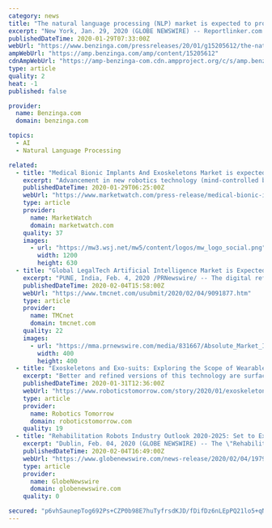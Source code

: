 ```yaml
---
category: news
title: "The natural language processing (NLP) market is expected to progress at a 19.7% CAGR during 2019–2024 (forecast period) to $22.9 billion by 2024"
excerpt: "New York, Jan. 29, 2020 (GLOBE NEWSWIRE) -- Reportlinker.com announces the release of the report \"Natural Language Processing Market\" - https://www.reportlinker.com/p05842957/?utm_source=GNW Valuing $8."
publishedDateTime: 2020-01-29T07:33:00Z
webUrl: "https://www.benzinga.com/pressreleases/20/01/g15205612/the-natural-language-processing-nlp-market-is-expected-to-progress-at-a-19-7-cagr-during-2019-2024"
ampWebUrl: "https://amp.benzinga.com/amp/content/15205612"
cdnAmpWebUrl: "https://amp-benzinga-com.cdn.ampproject.org/c/s/amp.benzinga.com/amp/content/15205612"
type: article
quality: 2
heat: -1
published: false

provider:
  name: Benzinga.com
  domain: benzinga.com

topics:
  - AI
  - Natural Language Processing

related:
  - title: "Medical Bionic Implants And Exoskeletons Market is expected to expand at a CAGR of 7.5% during 2017-2027"
    excerpt: "Advancement in new robotics technology (mind-controlled bionic limbs & exoskeletons) coupled with 3D printing is also positively impacting the growth of the market. Download the sample copy of ..."
    publishedDateTime: 2020-01-29T06:25:00Z
    webUrl: "https://www.marketwatch.com/press-release/medical-bionic-implants-and-exoskeletons-market-is-expected-to-expand-at-a-cagr-of-75-during-2017-2027-2020-01-29?dist=bigcharts"
    type: article
    provider:
      name: MarketWatch
      domain: marketwatch.com
    quality: 37
    images:
      - url: "https://mw3.wsj.net/mw5/content/logos/mw_logo_social.png"
        width: 1200
        height: 630
  - title: "Global LegalTech Artificial Intelligence Market is Expected to Grow at a CAGR of More Than 37.7% Over"
    excerpt: "PUNE, India, Feb. 4, 2020 /PRNewswire/ -- The digital reforms in the legal industry have transformed the traditional courtrooms and law practices, thus strengthening the prevalence of Artificial Intelligence (AI) in legal technology or legaltech. The increasing burden of legal activities, carried out around the globe, over a limited number of ..."
    publishedDateTime: 2020-02-04T15:58:00Z
    webUrl: "https://www.tmcnet.com/usubmit/2020/02/04/9091877.htm"
    type: article
    provider:
      name: TMCnet
      domain: tmcnet.com
    quality: 22
    images:
      - url: "https://mma.prnewswire.com/media/831667/Absolute_Market_Insights_Logo.jpg "
        width: 400
        height: 400
  - title: "Exoskeletons and Exo-suits: Exploring the Scope of Wearable Robots"
    excerpt: "Better and refined versions of this technology are surfacing every passing day; today, even mind-controlled exoskeletons are available, which were unimaginable until a few years back. Studies have suggested that, in the future, humanoid robotic technologies and exoskeletons may present possibilities for humans to function even in unstructured ..."
    publishedDateTime: 2020-01-31T12:36:00Z
    webUrl: "https://www.roboticstomorrow.com/story/2020/01/exoskeletons-and-exo-suits-exploring-the-scope-of-wearable-robots/14716/"
    type: article
    provider:
      name: Robotics Tomorrow
      domain: roboticstomorrow.com
    quality: 19
  - title: "Rehabilitation Robots Industry Outlook 2020-2025: Set to Exhibit a CAGR of 25.8% - Exoskeleton Robots Expected to Hold the Major Share"
    excerpt: "Dublin, Feb. 04, 2020 (GLOBE NEWSWIRE) -- The \"Rehabilitation Robots Market - Growth, Trends, and Forecast (2020 - 2025)\" report has been added to ResearchAndMarkets.com's offering. The Rehabilitation Robots market is expected to register a CAGR of 25."
    publishedDateTime: 2020-02-04T16:49:00Z
    webUrl: "https://www.globenewswire.com/news-release/2020/02/04/1979704/0/en/Rehabilitation-Robots-Industry-Outlook-2020-2025-Set-to-Exhibit-a-CAGR-of-25-8-Exoskeleton-Robots-Expected-to-Hold-the-Major-Share.html"
    type: article
    provider:
      name: GlobeNewswire
      domain: globenewswire.com
    quality: 0

secured: "p6vhSaunepTog692Ps+CZP0b98E7huTyfrsdKJD/fDifDz6nLEpPQ21lo5+qNjAqCdDj6vrVQQwD9RpUJDX8Kcg5o81L73Nda8jM6GQ3y88Dd8YIsc2jfKmcDk7AsPhtU/X4QiKkxW8EKK+wRrm7a3G73nEr3bctuenE6eXbiTORVwLV0yrIknKFrCMvUzExWwEmDb0RQRgtkNABDl0kNx+LLxZvPbLZVmdcUjvGJE/n1PHd4CC2aGAu/SDuQS86okQC7PBN8FTiqO7mJ/jY38oN0bpV35y9bZlFLd2vF/XlW76RsDkqQVp7VsGPeWwL;3DDG9LUAXbL4XlUo8xv9lQ=="
---
```


